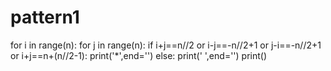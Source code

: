 # pattern1
for i in range(n):
	for j in range(n):
  	if i+j==n//2 or i-j==-n//2+1 or j-i==-n//2+1 or i+j==n+(n//2-1):
      print('*',end='')
      else:
        print(' ',end='')
  print()
